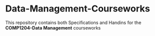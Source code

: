 # Data-Management-Courseworks
This repository contains both Specifications and Handins for the **COMP1204-Data Management** courseworks
